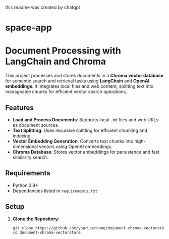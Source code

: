 this readme was created by chatgpt

# space-app


# Document Processing with LangChain and Chroma

This project processes and stores documents in a **Chroma vector database** for semantic search and retrieval tasks using **LangChain** and **OpenAI embeddings**. It integrates local files and web content, splitting text into manageable chunks for efficient vector search operations.

## Features

- **Load and Process Documents**: Supports local `.md` files and web URLs as document sources.
- **Text Splitting**: Uses recursive splitting for efficient chunking and indexing.
- **Vector Embedding Generation**: Converts text chunks into high-dimensional vectors using OpenAI embeddings.
- **Chroma Database**: Stores vector embeddings for persistence and fast similarity search.

## Requirements

- Python 3.8+
- Dependencies listed in `requirements.txt`

## Setup

1. **Clone the Repository**:
   ```bash
   git clone https://github.com/yourusername/document-chroma-vectorstore.git
   cd document-chroma-vectorstore

